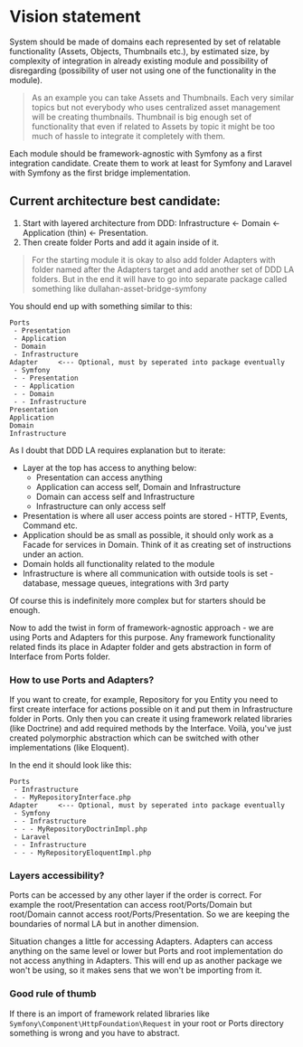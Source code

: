 # Vision statement

System should be made of domains each represented by set of relatable functionality (Assets, Objects, Thumbnails
etc.), by estimated size, by complexity of integration in already existing module and possibility of disregarding 
(possibility of user not using one of the functionality in the module).

> As an example you can take Assets and Thumbnails. Each very similar topics but not everybody who uses centralized
> asset management will be creating thumbnails. Thumbnail is big enough set of functionality that even if related
> to Assets by topic it might be too much of hassle to integrate it completely with them.

Each module should be framework-agnostic with Symfony as a first integration candidate. Create them to work at least for 
Symfony and Laravel with Symfony as the first bridge implementation. 

## Current architecture best candidate:

1. Start with layered architecture from DDD: Infrastructure <- Domain <- Application (thin) <- Presentation.
2. Then create folder Ports and add it again inside of it. 
> For the starting module it is okay to also add folder Adapters with folder named after the Adapters target
> and add another set of DDD LA folders. But in the end it will have to go into separate package called something like
> dullahan-asset-bridge-symfony

You should end up with something similar to this:
```
Ports
 - Presentation
 - Application
 - Domain
 - Infrastructure
Adapter     <--- Optional, must by seperated into package eventually
 - Symfony
 - - Presentation
 - - Application
 - - Domain
 - - Infrastructure
Presentation
Application
Domain
Infrastructure
```

As I doubt that DDD LA requires explanation but to iterate:
- Layer at the top has access to anything below: 
  - Presentation can access anything
  - Application can access self, Domain and Infrastructure
  - Domain can access self and Infrastructure
  - Infrastructure can only access self
- Presentation is where all user access points are stored - HTTP, Events, Command etc.
- Application should be as small as possible, it should only work as a Facade for services in Domain. Think of it as
creating set of instructions under an action.
- Domain holds all functionality related to the module
- Infrastructure is where all communication with outside tools is set - database, message queues, integrations with 3rd 
party

Of course this is indefinitely more complex but for starters should be enough.

Now to add the twist in form of framework-agnostic approach - we are using Ports and Adapters for this purpose.
Any framework functionality related finds its place in Adapter folder and gets abstraction in form of Interface from 
Ports folder.

### How to use Ports and Adapters?
If you want to create, for example, Repository for you Entity you need to first create interface for actions possible 
on it and put them in Infrastructure folder in Ports. Only then you can create it using framework related libraries 
(like Doctrine) and add required methods by the Interface. Voilà, you've just created polymorphic abstraction which can 
be switched with other implementations (like Eloquent).

In the end it should look like this:
```
Ports
 - Infrastructure
 - - MyRepositoryInterface.php
Adapter     <--- Optional, must by seperated into package eventually
 - Symfony
 - - Infrastructure
 - - - MyRepositoryDoctrinImpl.php
 - Laravel
 - - Infrastructure
 - - - MyRepositoryEloquentImpl.php
```

### Layers accessibility?

Ports can be accessed by any other layer if the order is correct. For example the root/Presentation can access 
root/Ports/Domain but root/Domain cannot access root/Ports/Presentation. So we are keeping the boundaries of normal LA
but in another dimension.

Situation changes a little for accessing Adapters. Adapters can access anything on the same level or lower but Ports 
and root implementation do not access anything in Adapters. This will end up as another package we won't
be using, so it makes sens that we won't be importing from it.

### Good rule of thumb

If there is an import of framework related libraries like `Symfony\Component\HttpFoundation\Request` in your root or 
Ports directory something is wrong and you have to abstract.
